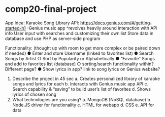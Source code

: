 # comp20-final-project

App Idea: Karaoke Song Library
API: https://docs.genius.com/#/getting-started-h1 -Genius music app
^revolves heavily around interaction with API info
User input with searches and customizing their own list
Store data in database and use PHP as server-side program

Functionality: (thought up with room to get more complex or be paired down if needed)
●	Enter and store Username (linked to favorites list)
●	Search Songs by Artist
  ○	Sort by Popularity or Alphabetically
●	“Favorite” Songs and add to favorites list (database)
  ○	sorting/search functionality within? Different page?
●	Show lyrics in app? link to song lyrics on Genius website?

1.	Describe the project in 45 sec
  a.	Creates personalized library of karaoke songs and lyrics for each
  b.	Interacts with Genius music app API
  c.	Search capability & “saving” to build user’s list of favorites
  d.	Shows lyrics of chosen song
2.	What technologies are you using?
  a.	MongoDB (NoSQL database)
  b.	Node.JS driver for functionality
  c.	HTML for webapp
  d.	CSS
  e.	API for data
